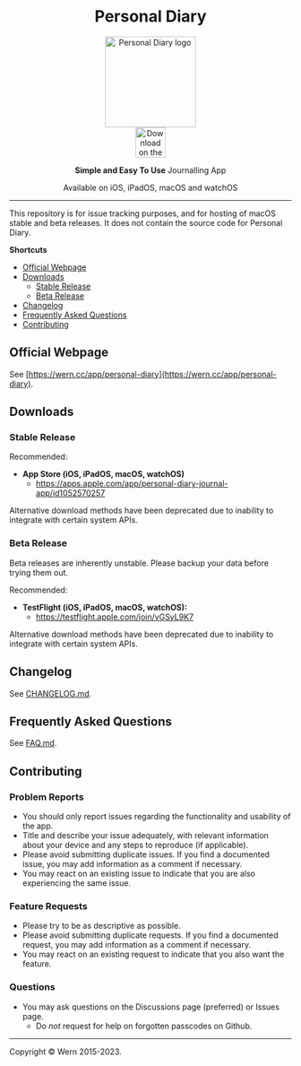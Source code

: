 <div align="center">
  <h1>Personal Diary</h1>
  <img src="assets/icon_rounded.png" alt="Personal Diary logo" height="162">
  <br>
  <a href="https://apps.apple.com/app/personal-diary-journal-app/id1052570257"><img src="assets/Download_on_the_App_Store.svg" alt="Download on the App Store" height="54"></a>
  <p>
    <strong>Simple and Easy To Use</strong> Journalling App
  </p>
  <p>
    Available on iOS, iPadOS, macOS and watchOS
  </p>
</div>

---

This repository is for issue tracking purposes, and for hosting of macOS stable and beta releases. It does not contain the source code for Personal Diary.

**Shortcuts**

- [Official Webpage](https://wern.cc/app/personal-diary)
- [Downloads](#downloads)
    + [Stable Release](#stable-release)
    + [Beta Release](#beta-release)
- [Changelog](CHANGELOG.md)
- [Frequently Asked Questions](FAQ.md)
- [Contributing](#contributing)

## Official Webpage

See [https://wern.cc/app/personal-diary](https://wern.cc/app/personal-diary).

## Downloads
### Stable Release

Recommended:
- **App Store (iOS, iPadOS, macOS, watchOS)**
    + https://apps.apple.com/app/personal-diary-journal-app/id1052570257

Alternative download methods have been deprecated due to inability to integrate with certain system APIs.

### Beta Release
Beta releases are inherently unstable. Please backup your data before trying them out.

Recommended:
- **TestFlight (iOS, iPadOS, macOS, watchOS):**
    + https://testflight.apple.com/join/vGSyL9K7

Alternative download methods have been deprecated due to inability to integrate with certain system APIs.

## Changelog

See [CHANGELOG.md](CHANGELOG.md).

## Frequently Asked Questions

See [FAQ.md](FAQ.md).

## Contributing

### Problem Reports
- You should only report issues regarding the functionality and usability of the app.
- Title and describe your issue adequately, with relevant information about your device and any steps to reproduce (if applicable).
- Please avoid submitting duplicate issues. If you find a documented issue, you may add information as a comment if necessary.
- You may react on an existing issue to indicate that you are also experiencing the same issue.

### Feature Requests
- Please try to be as descriptive as possible.
- Please avoid submitting duplicate requests. If you find a documented request, you may add information as a comment if necessary.
- You may react on an existing request to indicate that you also want the feature.

### Questions
- You may ask questions on the Discussions page (preferred) or Issues page.
    + Do *not* request for help on forgotten passcodes on Github.

---

Copyright © Wern 2015-2023.
